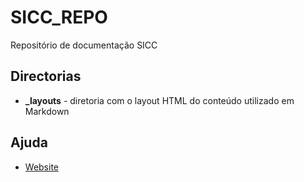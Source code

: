 # SICC_REPO

Repositório de documentação SICC

## Directorias

* **_layouts** - diretoria com o layout HTML do conteúdo utilizado em Markdown

## Ajuda

- [Website](https://spmssicc.github.io/documents_pages/documents)

